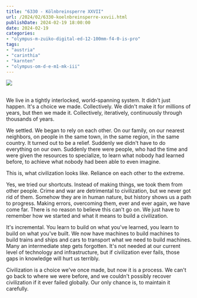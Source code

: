 ```yaml
---
title: "6330 - Kölnbreinsperre XXVII"
url: /2024/02/6330-koelnbreinsperre-xxvii.html
publishDate: 2024-02-19 18:00:00
date: 2024-02-19
categories:
- "olympus-m-zuiko-digital-ed-12-100mm-f4-0-is-pro"
tags:
- "austria"
- "carinthia"
- "karnten"
- "olympus-om-d-e-m1-mk-iii"
---
```

<div class="container">
<div class="center"><a target="_blank" href="https://d25zfm9zpd7gm5.cloudfront.net/1200x1200/2020/20200730_130429_lr.jpg"><img class="webfeedsFeaturedVisual" src="https://d25zfm9zpd7gm5.cloudfront.net/0600x0600/2020/20200730_130429_lr.jpg" /></a></div>
</div>
<br />

We live in a tightly interlocked, world-spanning system. It
didn't just happen. It's a choice we made. Collectively. We
didn't make it for millions of years, but then we made it.
Collectively, iteratively, continuously through thousands
of years.

We settled. We began to rely on each other. On our family,
on our nearest neighbors, on people in the same town, in the
same region, in the same country. It turned out to be a
relief. Suddenly we didn't have to do everything on our own.
Suddenly there were people, who had the time and were given
the resources to specialize, to learn what nobody had
learned before, to achieve what nobody had been able to even
imagine.

This is, what civilization looks like. Reliance on each
other to the extreme.

Yes, we tried our shortcuts. Instead of making things, we
took them from other people. Crime and war are detrimental
to civilization, but we never got rid of them. Somehow they
are in human nature, but history shows us a path to
progress. Making errors, overcoming them, ever and ever
again, we have come far. There is no reason to believe this
can't go on. We just have to remember how we started and
what it means to build a civilization.

It's incremental. You learn to build on what you've learned,
you learn to build on what you've built. We now have
machines to build machines to build trains and ships and
cars to transport what we need to build machines. Many an
intermediate step gets forgotten. It's not needed at our
current level of technology and infrastructure, but if
civilization ever fails, those gaps in knowledge will hurt us
terribly.

Civilization is a choice we've once made, but now it is a
process. We can't go back to where we were before, and we
couldn't possibly recover civilization if it ever failed
globally. Our only chance is, to maintain it carefully.
